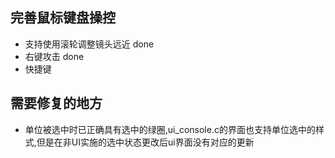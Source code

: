 ## 完善鼠标键盘操控
- 支持使用滚轮调整镜头远近 done
- 右键攻击 done
- 快捷键

## 需要修复的地方
- 单位被选中时已正确具有选中的绿圈,ui_console.c的界面也支持单位选中的样式,但是在非UI实施的选中状态更改后ui界面没有对应的更新